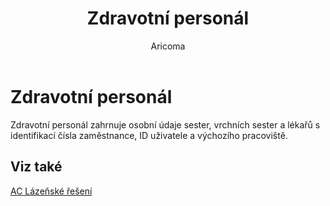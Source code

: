 ﻿---
    title: "Zdravotní personál"
    author: Aricoma
    ms.date: 04/30/2018
    ms.topic: article
    ms.prod: dynamics-nav-2017
    ms.contentlocale: cs-cz
    ms.lasthandoff: 04/30/2018
---

# Zdravotní personál

Zdravotní personál zahrnuje osobní údaje sester, vrchních sester a lékařů s identifikací čísla zaměstnance, ID uživatele a výchozího pracoviště. 


## <a name="see-also"></a>Viz také
[AC Lázeňské řešení](spa-solution.md)